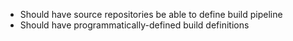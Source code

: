 * Should have source repositories be able to define build pipeline
* Should have programmatically-defined build definitions
